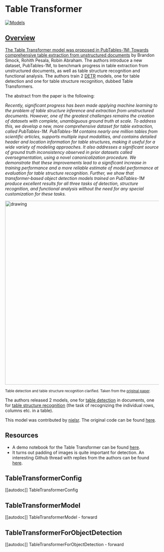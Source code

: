 <!--Copyright 2022 The HuggingFace Team. All rights reserved.

Licensed under the Apache License, Version 2.0 (the "License"); you may not use this file except in compliance with
the License. You may obtain a copy of the License at

http://www.apache.org/licenses/LICENSE-2.0

Unless required by applicable law or agreed to in writing, software distributed under the License is distributed on
an "AS IS" BASIS, WITHOUT WARRANTIES OR CONDITIONS OF ANY KIND, either express or implied. See the License for the
specific language governing permissions and limitations under the License.

⚠️ Note that this file is in Markdown but contain specific syntax for our doc-builder (similar to MDX) that may not be
rendered properly in your Markdown viewer.

-->

# Table Transformer

<div class="flex flex-wrap space-x-1">
<a href="https://huggingface.co/models?filter=table-transformer">
<img alt="Models" src="https://img.shields.io/badge/All_model_pages-table-transformer-blueviolet">
</div>

## Overview

The Table Transformer model was proposed in [PubTables-1M: Towards comprehensive table extraction from unstructured documents](https://arxiv.org/abs/2110.00061) by
Brandon Smock, Rohith Pesala, Robin Abraham. The authors introduce a new dataset, PubTables-1M, to benchmark progress in table extraction from unstructured documents,
as well as table structure recognition and functional analysis. The authors train 2 [DETR](detr) models, one for table detection and one for table structure recognition, dubbed Table Transformers.

The abstract from the paper is the following:

*Recently, significant progress has been made applying machine learning to the problem of table structure inference and extraction from unstructured documents.
However, one of the greatest challenges remains the creation of datasets with complete, unambiguous ground truth at scale. To address this, we develop a new, more
comprehensive dataset for table extraction, called PubTables-1M. PubTables-1M contains nearly one million tables from scientific articles, supports multiple input
modalities, and contains detailed header and location information for table structures, making it useful for a wide variety of modeling approaches. It also addresses a significant
source of ground truth inconsistency observed in prior datasets called oversegmentation, using a novel canonicalization procedure. We demonstrate that these improvements lead to a
significant increase in training performance and a more reliable estimate of model performance at evaluation for table structure recognition. Further, we show that transformer-based
object detection models trained on PubTables-1M produce excellent results for all three tasks of detection, structure recognition, and functional analysis without the need for any
special customization for these tasks.*

<img src="https://huggingface.co/datasets/huggingface/documentation-images/resolve/main/transformers/model_doc/table_transformer_architecture.jpeg"
alt="drawing" width="600"/>

<small> Table detection and table structure recognition clarified. Taken from the <a href="https://arxiv.org/abs/2110.00061">original paper</a>. </small>

The authors released 2 models, one for [table detection](https://huggingface.co/microsoft/table-transformer-detection) in 
documents, one for [table structure recognition](https://huggingface.co/microsoft/table-transformer-structure-recognition) 
(the task of recognizing the individual rows, columns etc. in a table).

This model was contributed by [nielsr](https://huggingface.co/nielsr). The original code can be
found [here](https://github.com/microsoft/table-transformer).

## Resources

<PipelineTag pipeline="object-detection"/>

- A demo notebook for the Table Transformer can be found [here](https://github.com/NielsRogge/Transformers-Tutorials/tree/master/Table%20Transformer).
- It turns out padding of images is quite important for detection. An interesting Github thread with replies from the authors can be found [here](https://github.com/microsoft/table-transformer/issues/68).

## TableTransformerConfig

[[autodoc]] TableTransformerConfig

## TableTransformerModel

[[autodoc]] TableTransformerModel
    - forward

## TableTransformerForObjectDetection

[[autodoc]] TableTransformerForObjectDetection
    - forward
